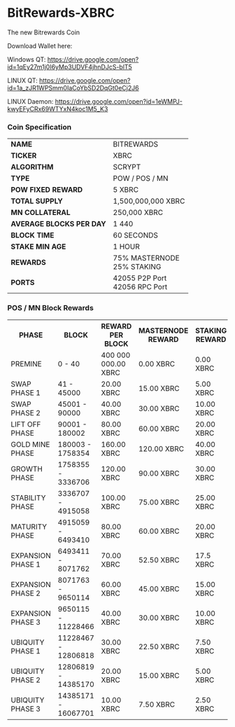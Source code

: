 
# BitRewards-XBRC
The new Bitrewards Coin

Download Wallet here:

Windows QT: https://drive.google.com/open?id=1qEy27m1j0I6yMp3UDVF4jhnDJcS-blT5

LINUX QT: https://drive.google.com/open?id=1a_zJR1WPSmm0IaCoYbSD2DqGt0eCj2J6

LINUX Daemon: https://drive.google.com/open?id=1eWMPJ-kwyEFyCRx69WTYxN4koc1M5_K3

<h3>Coin Specification</h3>
<table>
<tbody>
<tr><td><strong>NAME</strong></td><td>BITREWARDS</td></tr>
<tr><td><strong>TICKER</strong></td><td>XBRC</td></tr>
<tr><td><strong>ALGORITHM</strong></td><td>SCRYPT</td></tr>
<tr><td><strong>TYPE</strong></td><td>POW / POS / MN</td></tr>
<tr><td><strong>POW FIXED REWARD</strong></td><td>5 XBRC</td></tr>
<tr><td><strong>TOTAL SUPPLY</strong></td><td>1,500,000,000 XBRC</td></tr>
<tr><td><strong>MN COLLATERAL</strong></td><td>250,000 XBRC</td></tr>
<tr><td><strong>AVERAGE BLOCKS PER DAY</strong></td><td>1 440</td></tr>
<tr><td><strong>BLOCK TIME</strong></td><td>60 SECONDS</td></tr>
<tr><td><strong>STAKE MIN AGE</strong></td><td>1 HOUR</td></tr>
<tr><td><strong>REWARDS</strong></td><td>75% MASTERNODE<br>25% STAKING</td></tr>
<tr><td><strong>PORTS</strong></td><td>42055 P2P Port<br>42056 RPC Port</td></tr>
</tbody>
</table>

<h3>POS / MN Block Rewards</h3>
<table>
<tbody>
<tr><th>PHASE</th><th>BLOCK</th><th>REWARD PER BLOCK</th><th>MASTERNODE REWARD</th><th>STAKING REWARD</th><th>ESTIMATE TIME FRAME</th></tr>
<tr>
<td>PREMINE</td>
<td>0 - 40</td>
<td>400 000 000.00 XBRC</td>
<td>0.00 XBRC</td>
<td>0.00 XBRC</td>
<td>45 MINUTES</td>
</tr><tr>
<td>SWAP PHASE 1</td>
<td>41 - 45000</td>
<td>20.00 XBRC</td>
<td>15.00 XBRC</td>
<td>5.00 XBRC</td>
<td>31 DAYS</td>
</tr><tr>
<td>SWAP PHASE 2</td>
<td>45001 - 90000</td>
<td>40.00 XBRC</td>
<td>30.00 XBRC</td>
<td>10.00 XBRC</td>
<td>31 DAYS</td>
</tr><tr>
<td>LIFT OFF PHASE</td>
<td>90001 - 180002</td>
<td>80.00 XBRC</td>
<td>60.00 XBRC</td>
<td>20.00 XBRC</td>
<td>63 DAYS</td>
</tr><tr>
<td>GOLD MINE PHASE</td>
<td>180003 - 1758354</td>
<td>160.00 XBRC</td>
<td>120.00 XBRC</td>
<td>40.00 XBRC</td>
<td>2.5 YEARS</td>
</tr><tr>
<td>GROWTH PHASE</td>
<td>1758355 - 3336706</td>
<td>120.00 XBRC</td>
<td>90.00 XBRC</td>
<td>30.00 XBRC</td>
<td>2.5 YEARS</td>
</tr><tr>
<td>STABILITY PHASE</td>
<td>3336707 - 4915058</td>
<td>100.00 XBRC</td>
<td>75.00 XBRC</td>
<td>25.00 XBRC</td>
<td>2.5 YEARS</td>
</tr><tr>
<td>MATURITY PHASE</td>
<td>4915059 - 6493410</td>
<td>80.00 XBRC</td>
<td>60.00 XBRC</td>
<td>20.00 XBRC</td>
<td>2.5 YEARS</td>
</tr><tr>
<td>EXPANSION PHASE 1</td>
<td>6493411 - 8071762</td>
<td>70.00 XBRC</td>
<td>52.50 XBRC</td>
<td>17.5 XBRC</td>
<td>2.5 YEARS</td>
</tr><tr>
<td>EXPANSION PHASE 2</td>
<td>8071763 - 9650114</td>
<td>60.00 XBRC</td>
<td>45.00 XBRC</td>
<td>15.00 XBRC</td>
<td>2.5 YEARS</td>
</tr><tr>
<td>EXPANSION PHASE 3</td>
<td>9650115 - 11228466</td>
<td>40.00 XBRC</td>
<td>30.00 XBRC</td>
<td>10.00 XBRC</td>
<td>2.5 YEARS</td>
</tr><tr>
<td>UBIQUITY PHASE 1</td>
<td>11228467 - 12806818</td>
<td>30.00 XBRC</td>
<td>22.50 XBRC</td>
<td>7.50 XBRC</td>
<td>2.5 YEARS</td>
</tr><tr>
<td>UBIQUITY PHASE 2</td>
<td>12806819 - 14385170</td>
<td>20.00 XBRC</td>
<td>15.00 XBRC</td>
<td>5.00 XBRC</td>
<td>2.5 YEARS</td>
</tr><tr>
<td>UBIQUITY PHASE 3</td>
<td>14385171 - 16067701</td>
<td>10.00 XBRC</td>
<td>7.50 XBRC</td>
<td>2.50 XBRC</td>
<td>3 YEARS</td>
</tr></tbody></table>



